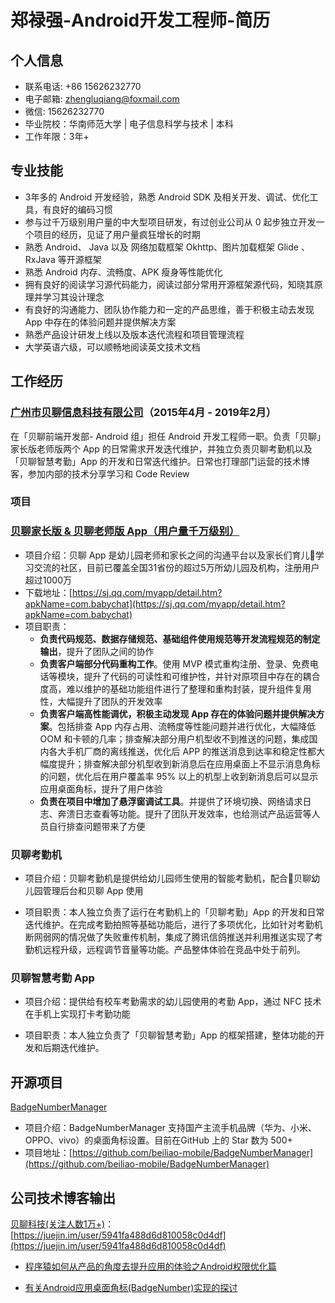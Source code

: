 # 郑禄强-Android开发工程师-简历

## 个人信息

- 联系电话: +86 15626232770
- 电子邮箱: [zhengluqiang@foxmail.com](zhengluqiang@foxmail.com)
- 微信: 15626232770
- 毕业院校：华南师范大学  |  电子信息科学与技术  |  本科
- 工作年限：3年+

## 专业技能

- 3年多的 Android 开发经验，熟悉 Android SDK 及相关开发、调试、优化工具，有良好的编码习惯
- 参与过千万级别用户量的中大型项目研发，有过创业公司从 0 起步独立开发一个项目的经历，见证了用户量疯狂增长的时期
- 熟悉 Android、 Java 以及 网络加载框架 Okhttp、图片加载框架 Glide 、RxJava 等开源框架
- 熟悉 Android 内存、流畅度、APK 瘦身等性能优化
- 拥有良好的阅读学习源代码能力，阅读过部分常用开源框架源代码，知晓其原理并学习其设计理念
- 有良好的沟通能力、团队协作能力和一定的产品思维，善于积极主动去发现 App 中存在的体验问题并提供解决方案
- 熟悉产品设计研发上线以及版本迭代流程和项目管理流程
- 大学英语六级，可以顺畅地阅读英文技术文档

## 工作经历

### [广州市贝聊信息科技有限公司](http://ibeiliao.com/)（2015年4月 - 2019年2月）


在「贝聊前端开发部- Android 组」担任 Android 开发工程师一职。负责「贝聊」家长版老师版两个 App 的日常需求开发迭代维护，并独立负责贝聊考勤机以及「贝聊智慧考勤」App 的开发和日常迭代维护。日常也打理部门运营的技术博客，参加内部的技术分享学习和 Code Review


### 项目

### **[贝聊家长版 & 贝聊老师版 App（用户量千万级别）](https://sj.qq.com/myapp/detail.htm?apkName=com.babychat)**

- 项目介绍：贝聊 App 是幼儿园老师和家长之间的沟通平台以及家长们育儿学习交流的社区，目前已覆盖全国31省份的超过5万所幼儿园及机构，注册用户超过1000万
- 下载地址：[https://sj.qq.com/myapp/detail.htm?apkName=com.babychat](https://sj.qq.com/myapp/detail.htm?apkName=com.babychat)
- 项目职责：
  - **负责代码规范、数据存储规范、基础组件使用规范等开发流程规范的制定输出**，提升了团队之间的协作
  - **负责客户端部分代码重构工作**。使用 MVP 模式重构注册、登录、免费电话等模块，提升了代码的可读性和可维护性，并针对原项目中存在的耦合度高，难以维护的基础功能组件进行了整理和重构封装，提升组件复用性，大幅提升了团队的开发效率
  - **负责客户端高性能调优，积极主动发现 App 存在的体验问题并提供解决方案**。包括排查 App 内存占用、流畅度等性能问题并进行优化，大幅降低 OOM 和卡顿的几率；排查解决部分用户机型收不到推送的问题，集成国内各大手机厂商的离线推送，优化后 APP 的推送消息到达率和稳定性都大幅度提升；排查解决部分机型收到新消息后在应用桌面上不显示消息角标的问题，优化后在用户覆盖率 95% 以上的机型上收到新消息后可以显示应用桌面角标，提升了用户体验
  - **负责在项目中增加了悬浮窗调试工具**。并提供了环境切换、网络请求日志、奔溃日志查看等功能。提升了团队开发效率，也给测试产品运营等人员自行排查问题带来了方便

### **贝聊考勤机**

- 项目介绍：贝聊考勤机是提供给幼儿园师生使用的智能考勤机，配合贝聊幼儿园管理后台和贝聊 App 使用

- 项目职责：本人独立负责了运行在考勤机上的「贝聊考勤」App 的开发和日常迭代维护。在完成考勤拍照等基础功能后，进行了多项优化，比如针对考勤机断网弱网的情况做了失败重传机制，集成了腾讯信鸽推送并利用推送实现了考勤机远程升级，远程调节音量等功能。产品整体体验在竞品中处于前列。

### **贝聊智慧考勤 App**

- 项目介绍：提供给有校车考勤需求的幼儿园使用的考勤 App，通过 NFC 技术在手机上实现打卡考勤功能

- 项目职责：本人独立负责了「贝聊智慧考勤」App 的框架搭建，整体功能的开发和后期迭代维护。

## 开源项目

 [BadgeNumberManager](https://github.com/beiliao-mobile/BadgeNumberManager)

- 项目介绍：BadgeNumberManager 支持国产主流手机品牌（华为、小米、OPPO、vivo）的桌面角标设置。目前在GitHub 上的 Star 数为 500+
- 项目地址：[https://github.com/beiliao-mobile/BadgeNumberManager](https://github.com/beiliao-mobile/BadgeNumberManager)

## 公司技术博客输出

[贝聊科技(关注人数1万+)](https://juejin.im/user/5941fa488d6d810058c0d4df)：[https://juejin.im/user/5941fa488d6d810058c0d4df](https://juejin.im/user/5941fa488d6d810058c0d4df)

- [程序猿如何从产品的角度去提升应用的体验之Android权限优化篇](https://juejin.im/post/597569f55188256703450513)

- [有关Android应用桌面角标(BadgeNumber)实现的探讨](https://juejin.im/post/59f2e59751882578c17ee275)
